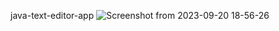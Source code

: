 java-text-editor-app
![Screenshot from 2023-09-20 18-56-26](https://github.com/ShimaMichael/java-text-editor-application/assets/99474784/b2d017d8-a640-4a3a-b461-747f2090dd14)
